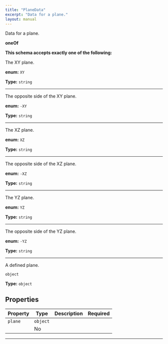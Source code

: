 ```yaml
---
title: "PlaneData"
excerpt: "Data for a plane."
layout: manual
---
```


Data for a plane.


**oneOf**




**This schema accepts exactly one of the following:**

The XY plane.


**enum:** `XY`

**Type:** `string`







----
The opposite side of the XY plane.


**enum:** `-XY`

**Type:** `string`







----
The XZ plane.


**enum:** `XZ`

**Type:** `string`







----
The opposite side of the XZ plane.


**enum:** `-XZ`

**Type:** `string`







----
The YZ plane.


**enum:** `YZ`

**Type:** `string`







----
The opposite side of the YZ plane.


**enum:** `-YZ`

**Type:** `string`







----
A defined plane.


`object`

**Type:** `object`





## Properties

| Property | Type | Description | Required |
|----------|------|-------------|----------|
| `plane` | `object`
 |  | No |


----




